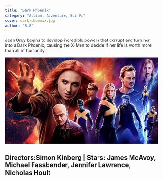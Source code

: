 ```yaml
---
title: "Dark Phoenix"
category: "Action, Adventure, Sci-Fi"
cover: dark-phoenix.jpg
author: "5.8"
---
```


Jean Grey begins to develop incredible powers that corrupt and turn her into a Dark Phoenix, causing the X-Men to decide if her life is worth more than all of humanity.

![unsplash.com](./dark-phoenix.jpg)

## Directors:Simon Kinberg | Stars: James McAvoy, Michael Fassbender, Jennifer Lawrence, Nicholas Hoult